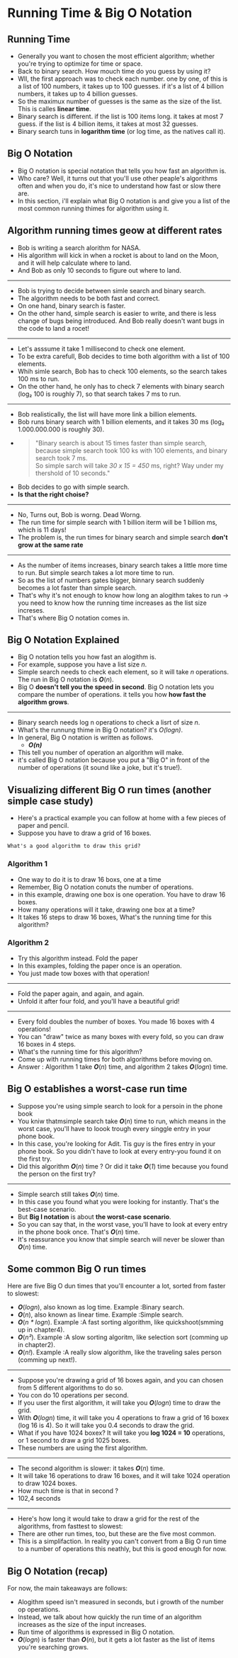 # Running Time & Big O Notation

## Running Time

- Generally you want to chosen the most efficient algorithm; whether you're trying to optimize for time or space.
- Back to binary search. How mouch time do you guess by using it?
- Wll, the first approach was to check each number. one by one, of this is a list of 100 numbers, it takes up to 100 guesses. if it's a list of 4 billion numbers, it takes up to 4 billion guesses.
- So the maximux number of guesses is the same as the size of the list. This is calles **linear time**.
- Binary search is different. if the list is 100 items long. it takes at most 7 guess. if the list is 4 billion items, it takes at most 32 guesses.
- Binary search tuns in **logarithm time** (or log time, as the natives call it).

## Big O Notation

- Big O notation is special notation that tells you how fast an algorithm is.
- Who care? Well, it turns out that you'll use other peaple's algorithms often and when you do, it's nice to understand how fast or slow there are.
- In this section, i'll explain what Big O notation is and give you a list of the most common running thimes for algorithm using it.

## Algorithm running times geow at different rates

- Bob is writing a search alorithm for NASA.
- His algorithm will kick in when a rocket is about to land on the Moon, and it will help calculate where to land.
- And Bob as only 10 seconds to figure out where to land.

---

- Bob is trying to decide between simle search and binary search.
- The algorithm needs to be both fast and correct.
- On one hand, binary search is faster.
- On the other hand, simple search is easier to write, and there is less change of bugs being introduced. And Bob really doesn't want bugs in the code to land a rocet!

---

- Let's asssume it take 1 millisecond to check one element.
- To be extra carefull, Bob decides to time both algorithm with a list of 100 elements.
- Whih simle search, Bob has to check 100 elements, so the search takes 100 ms to run.
- On the other hand, he only has to check 7 elements with binary search (log₂ 100 is roughly 7), so that search takes 7 ms to run.

---

- Bob realistically, the list will have more link a billion elements.
- Bob runs binary search with 1 billion elements, and it takes 30 ms (log₂ 1.000.000.000 is roughly 30).
- >"Binary search is about 15 times faster than simple search, because simple search took 100 ks with 100 elements, and binary search took 7 ms.\
    So simple sarch will take *30 x 15 = 450* ms, right? Way under my thershold of 10 seconds."
- Bob decides to go with simple search.
- **Is that the right choise?**

---

- No, Turns out, Bob is worng. Dead Worng.
- The run time for simple search with 1 billion iterm will be 1 billion ms, which is 11 days!
- The problem is, the run times for binary search and simple search **don't grow at the same rate**

---

- As the number of items increases, binary search takes a little more time to run. But simple search takes a lot more time to run.
- So as the list of numbers gates bigger, binnary search suddenly becomes a lot faster than simple search.
- That's why it's not enough to know how long an alogithm takes to run -> you need to know how the running time increases as the list size increses.
- That's where Big O notation comes in.

## Big O Notation Explained

- Big O notation tells you how fast an alogithm is.
- For example, suppose you have a list size *n*.
- Simple search needs to check each element, so it will take *n* operations. The run in Big O notation is ***O***(*n*).
- Big O **doesn't tell you the speed in second**. Big O notation lets you compare the number of operations. it tells you how **how fast the algorithm grows**.

---

- Binary search needs log n operations to check a lisrt of size *n*.
- What's the runnung thime in Big O notation? it's *O(logn)*.
- In general, Big O notation is written as follows.
  - ***O(n)***
- This tell you number of operation an algorithm will make.
- it's called Big O notation because you put a "Big O" in front of the number of operations (it sound like a joke, but it's true!).

## Visualizing different Big O run times (another simple case study)

- Here's a practical example you can follow at home with a few pieces of paper and pencil.
- Suppose you have to draw a grid of 16 boxes.

`What's a good algorithm to draw this grid?`

### Algorithm 1

- One way to do it is to draw 16 boxs, one at a time
- Remember, Big O notation conuts the number of operations.
- in this example, drawing one box is one operation. You have to draw 16 boxes.
- How many operations will it take, drawing one box at a time?
- It takes 16 steps to draw 16 boxes, What's the running time for this algorithm?

### Algorithm 2

- Try this algorithm instead. Fold the paper
- In this examples, folding the paper once is an operation.
- You just made tow boxes with that operation!

---

- Fold the paper again, and again, and again.
- Unfold it after four fold, and you'll have a beautiful grid!

---

- Every fold doubles the number of boxes. You made 16 boxes with 4 operations!
- You can "draw" twice as many boxes with every fold, so you can draw 16 boxes in 4 steps.
- What's the running time for this algorithm?
- Come up with running times for both algorithms before moving on.
- Answer : Algorithm 1 take ***O***(*n*) time, and algorithm 2 takes ***O***(*logn*) time.

## Big O establishes a worst-case run time

- Suppose you're using simple search to look for a persoin in the phone book
- You  kniw thatmsimple search take ***O***(*n*) time to run, which means in the worst case, you'll have to loook trough every singgle entry in your phone book.
- In this case, you're looking for Adit. Tis guy is the fires entry in your phone book. So you didn't have to look at every entry-you found it on the first try.
- Did this algorithm ***O***(*n*) time ? Or did it take ***O***(*1*) time because you found the person on the first try?

---

- Simple search still takes ***O***(*n*) time.
- In this case you found what you were looking for instantly. That's the best-case scenario.
- But **Big I notation** is about **the worst-case scenario**.
- So you can say that, in the worst vase, you'll have to look at every entry in the phone book once. That's ***O***(*n*) time.
- It's reassurance you know that simple search will never be slower than ***O***(*n*) time.

## Some common Big O run times

Here are five Big O dun times that you'll encounter a lot, sorted from faster to slowest:
- ***O***(*logn*), also known as log time. Example :Binary search.
- ***O***(*n*), also known as linear time. Example :Simple search.
- ***O***(*n \* logn*). Example :A fast sorting algorithm, like quickshoot(smming up in chapter4).
- ***O***(*n²*). Example :A slow sorting algoritm, like selection sort (comming up in chapter2).
- ***O***(*n!*). Example :A really slow algorithm, like the traveling sales person (comming up next!).

---

- Suppose you're drawing a grid of 16 boxes again, and you can chosen from 5 different algorithms to do so.
- You con do 10 operations per second.
- If you user the first algorithm, it will take you ***O***(*logn*) time to draw the grid.
- With ***O***(*logn*) time, it will take you 4 operations to fraw a grid of 16 boxex (log 16 is 4). So it will take you 0.4 seconds to draw the grid.
- What if you have 1024 boxex? It will take you **log 1024 = 10** operations, or 1 second to draw a grid 1025 boxes.
- These numbers are using the first algorithm.

---

- The second algorithm is slower: it takes ***O***(*n*) time.
- It will take 16 operations to draw 16 boxes, and it will take 1024 operation to draw 1024 boxes.
- How much time is that in second ?
- 102,4 seconds

---

- Here's how long it would take to draw a grid for the rest of the algorithms, from fasttest to slowest:
- There are other run times, too, but these are the five most common.
- This is a simplifaction. In reality you can't convert from a Big O run time to a number of operations this neathly, but this is good enough for now.

## Big O Notation (recap)

For now, the main takeaways are follows:
- Alogithm speed isn't measured in seconds, but i growth of the number op operations.
- Instead, we talk about how quickly the run time of an algorithm increases as the size of the input increases.
- Run time of algorithms is expressed in Big O notation.
- ***O***(*logn*) is faster than ***O***(*n*), but it gets a lot faster as the list of items you're searching grows.
